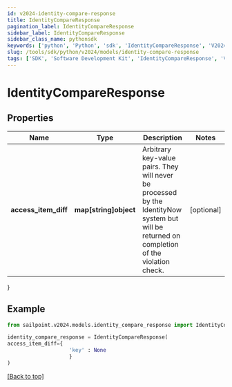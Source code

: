 ```yaml
---
id: v2024-identity-compare-response
title: IdentityCompareResponse
pagination_label: IdentityCompareResponse
sidebar_label: IdentityCompareResponse
sidebar_class_name: pythonsdk
keywords: ['python', 'Python', 'sdk', 'IdentityCompareResponse', 'V2024IdentityCompareResponse'] 
slug: /tools/sdk/python/v2024/models/identity-compare-response
tags: ['SDK', 'Software Development Kit', 'IdentityCompareResponse', 'V2024IdentityCompareResponse']
---
```


# IdentityCompareResponse


## Properties

Name | Type | Description | Notes
------------ | ------------- | ------------- | -------------
**access_item_diff** | **map[string]object** | Arbitrary key-value pairs. They will never be processed by the IdentityNow system but will be returned on completion of the violation check. | [optional] 
}

## Example

```python
from sailpoint.v2024.models.identity_compare_response import IdentityCompareResponse

identity_compare_response = IdentityCompareResponse(
access_item_diff={
                    'key' : None
                    }
)

```
[[Back to top]](#) 


